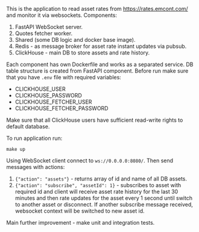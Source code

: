 This is the application to read asset rates from https://rates.emcont.com/ and monitor it via websockets.
Components:
1. FastAPI WebSocket server.
2. Quotes fetcher worker.
3. Shared (some DB logic and docker base image).
4. Redis - as message broker for asset rate instant updates via pubsub.
5. ClickHouse - main DB to store assets and rate history.

Each component has own Dockerfile and works as a separated service.
DB table structure is created from FastAPI component.
Before run make sure that you have `.env` file with required variables:
* CLICKHOUSE_USER
* CLICKHOUSE_PASSWORD
* CLICKHOUSE_FETCHER_USER
* CLICKHOUSE_FETCHER_PASSWORD

Make sure that all ClickHouse users have sufficient read-write rights to default database.

To run application run:
```
make up
```

Using WebSocket client connect to `ws://0.0.0.0:8080/`.
Then send messages with actions:
1. `{"action": "assets"}` - returns array of id and name of all DB assets.
2. `{"action": "subscribe", "assetId": 1}` - subscribes to asset with required id and client will receive asset rate history for the last 30 minutes
and then rate updates for the asset every 1 second until switch to another asset or disconnect. If another subscribe message received, websocket context will be switched to new asset id.

Main further improvement - make unit and integration tests.